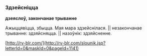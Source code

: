### Здзейсніцца
**дзеяслоў, закончанае трыванне**

Ажыццявіцца, збыцца. Мая мара здзейснілася. || незакончанае трыванне: здзяйсняцца. || назоўнік: здзяйсненне.

<a rel="author">[http://rv-blr.com/](http://rv-blr.com/slounik.jsp?letterId=0&maskId=0&pageId=1141)</a>
